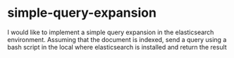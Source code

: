 # simple-query-expansion

I would like to implement a simple query expansion in the elasticsearch environment. Assuming that the document is indexed, send a query using a bash script in the local where elasticsearch is installed and return the result

